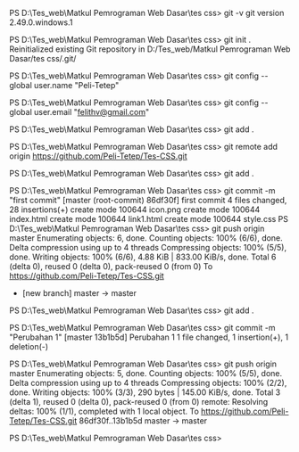 PS D:\Tes_web\Matkul Pemrograman Web Dasar\tes css> git -v
git version 2.49.0.windows.1

PS D:\Tes_web\Matkul Pemrograman Web Dasar\tes css> git init .
Reinitialized existing Git repository in D:/Tes_web/Matkul Pemrograman Web Dasar/tes css/.git/

PS D:\Tes_web\Matkul Pemrograman Web Dasar\tes css> git config --global user.name "Peli-Tetep"

PS D:\Tes_web\Matkul Pemrograman Web Dasar\tes css> git config --global user.email "felithv@gmail.com"

PS D:\Tes_web\Matkul Pemrograman Web Dasar\tes css> git add .

PS D:\Tes_web\Matkul Pemrograman Web Dasar\tes css> git remote add origin https://github.com/Peli-Tetep/Tes-CSS.git

PS D:\Tes_web\Matkul Pemrograman Web Dasar\tes css> git add .

PS D:\Tes_web\Matkul Pemrograman Web Dasar\tes css> git commit -m "first commit"
[master (root-commit) 86df30f] first commit
 4 files changed, 28 insertions(+)
 create mode 100644 icon.png
 create mode 100644 index.html
 create mode 100644 link1.html
 create mode 100644 style.css
PS D:\Tes_web\Matkul Pemrograman Web Dasar\tes css> git push origin master
Enumerating objects: 6, done.
Counting objects: 100% (6/6), done.
Delta compression using up to 4 threads
Compressing objects: 100% (5/5), done.
Writing objects: 100% (6/6), 4.88 KiB | 833.00 KiB/s, done.
Total 6 (delta 0), reused 0 (delta 0), pack-reused 0 (from 0)
To https://github.com/Peli-Tetep/Tes-CSS.git
 * [new branch]      master -> master

PS D:\Tes_web\Matkul Pemrograman Web Dasar\tes css> git add .

PS D:\Tes_web\Matkul Pemrograman Web Dasar\tes css> git commit -m "Perubahan 1"
[master 13b1b5d] Perubahan 1
 1 file changed, 1 insertion(+), 1 deletion(-)

PS D:\Tes_web\Matkul Pemrograman Web Dasar\tes css> git push origin master
Enumerating objects: 5, done.
Counting objects: 100% (5/5), done.
Delta compression using up to 4 threads
Compressing objects: 100% (2/2), done.
Writing objects: 100% (3/3), 290 bytes | 145.00 KiB/s, done.
Total 3 (delta 1), reused 0 (delta 0), pack-reused 0 (from 0)
remote: Resolving deltas: 100% (1/1), completed with 1 local object.
To https://github.com/Peli-Tetep/Tes-CSS.git
   86df30f..13b1b5d  master -> master

PS D:\Tes_web\Matkul Pemrograman Web Dasar\tes css> 
